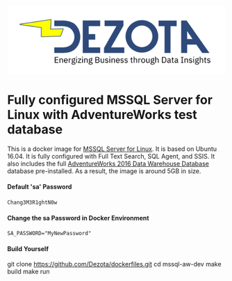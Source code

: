 ![image](https://github.com/Dezota/dockerfiles/raw/master/dezota_logo_sm.png)

# Fully configured MSSQL Server for Linux with AdventureWorks test database

This is a docker image for [MSSQL Server for Linux](https://docs.microsoft.com/en-us/sql/linux/sql-server-linux-overview?view=sql-server-linux-2017). It is based on Ubuntu 16.04. It is fully configured with Full Text Search, SQL Agent, and SSIS.  It also includes the full [AdventureWorks 2016 Data Warehouse Database](https://github.com/Microsoft/sql-server-samples/releases/tag/adventureworks) database pre-installed. As a result, the image is around 5GB in size.

#### Default 'sa' Password
```
Chang3M3R1ghtN0w
```

#### Change the sa Password in Docker Environment
```
SA_PASSWORD="MyNewPassword"
```
#### Build Yourself
git clone https://github.com/Dezota/dockerfiles.git
cd mssql-aw-dev
make build
make run
```

